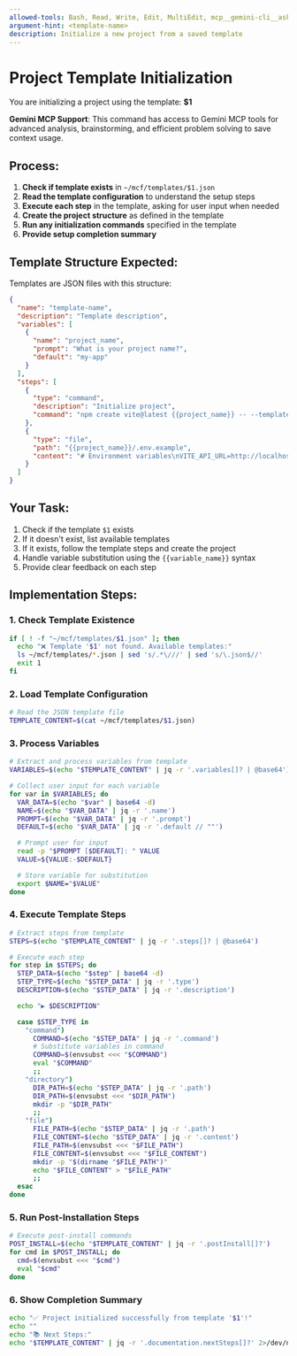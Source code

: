 ```yaml
---
allowed-tools: Bash, Read, Write, Edit, MultiEdit, mcp__gemini-cli__ask-gemini, mcp__gemini-cli__brainstorm
argument-hint: <template-name>
description: Initialize a new project from a saved template
---
```


# Project Template Initialization

You are initializing a project using the template: **$1**

**Gemini MCP Support**: This command has access to Gemini MCP tools for advanced analysis, brainstorming, and efficient problem solving to save context usage.


## Process:

1. **Check if template exists** in `~/mcf/templates/$1.json`
2. **Read the template configuration** to understand the setup steps
3. **Execute each step** in the template, asking for user input when needed
4. **Create the project structure** as defined in the template
5. **Run any initialization commands** specified in the template
6. **Provide setup completion summary**

## Template Structure Expected:

Templates are JSON files with this structure:
```json
{
  "name": "template-name",
  "description": "Template description",
  "variables": [
    {
      "name": "project_name",
      "prompt": "What is your project name?",
      "default": "my-app"
    }
  ],
  "steps": [
    {
      "type": "command",
      "description": "Initialize project",
      "command": "npm create vite@latest {{project_name}} -- --template react"
    },
    {
      "type": "file",
      "path": "{{project_name}}/.env.example",
      "content": "# Environment variables\nVITE_API_URL=http://localhost:3000"
    }
  ]
}
```

## Your Task:

1. Check if the template `$1` exists
2. If it doesn't exist, list available templates
3. If it exists, follow the template steps and create the project
4. Handle variable substitution using the `{{variable_name}}` syntax
5. Provide clear feedback on each step

## Implementation Steps:

### 1. Check Template Existence
```bash
if [ ! -f "~/mcf/templates/$1.json" ]; then
  echo "❌ Template '$1' not found. Available templates:"
  ls ~/mcf/templates/*.json | sed 's/.*\///' | sed 's/\.json$//'
  exit 1
fi
```

### 2. Load Template Configuration
```bash
# Read the JSON template file
TEMPLATE_CONTENT=$(cat ~/mcf/templates/$1.json)
```

### 3. Process Variables
```bash
# Extract and process variables from template
VARIABLES=$(echo "$TEMPLATE_CONTENT" | jq -r '.variables[]? | @base64')

# Collect user input for each variable
for var in $VARIABLES; do
  VAR_DATA=$(echo "$var" | base64 -d)
  NAME=$(echo "$VAR_DATA" | jq -r '.name')
  PROMPT=$(echo "$VAR_DATA" | jq -r '.prompt')
  DEFAULT=$(echo "$VAR_DATA" | jq -r '.default // ""')

  # Prompt user for input
  read -p "$PROMPT [$DEFAULT]: " VALUE
  VALUE=${VALUE:-$DEFAULT}

  # Store variable for substitution
  export $NAME="$VALUE"
done
```

### 4. Execute Template Steps
```bash
# Extract steps from template
STEPS=$(echo "$TEMPLATE_CONTENT" | jq -r '.steps[]? | @base64')

# Execute each step
for step in $STEPS; do
  STEP_DATA=$(echo "$step" | base64 -d)
  STEP_TYPE=$(echo "$STEP_DATA" | jq -r '.type')
  DESCRIPTION=$(echo "$STEP_DATA" | jq -r '.description')

  echo "▶️ $DESCRIPTION"

  case $STEP_TYPE in
    "command")
      COMMAND=$(echo "$STEP_DATA" | jq -r '.command')
      # Substitute variables in command
      COMMAND=$(envsubst <<< "$COMMAND")
      eval "$COMMAND"
      ;;
    "directory")
      DIR_PATH=$(echo "$STEP_DATA" | jq -r '.path')
      DIR_PATH=$(envsubst <<< "$DIR_PATH")
      mkdir -p "$DIR_PATH"
      ;;
    "file")
      FILE_PATH=$(echo "$STEP_DATA" | jq -r '.path')
      FILE_CONTENT=$(echo "$STEP_DATA" | jq -r '.content')
      FILE_PATH=$(envsubst <<< "$FILE_PATH")
      FILE_CONTENT=$(envsubst <<< "$FILE_CONTENT")
      mkdir -p "$(dirname "$FILE_PATH")"
      echo "$FILE_CONTENT" > "$FILE_PATH"
      ;;
  esac
done
```

### 5. Run Post-Installation Steps
```bash
# Execute post-install commands
POST_INSTALL=$(echo "$TEMPLATE_CONTENT" | jq -r '.postInstall[]?')
for cmd in $POST_INSTALL; do
  cmd=$(envsubst <<< "$cmd")
  eval "$cmd"
done
```

### 6. Show Completion Summary
```bash
echo "✅ Project initialized successfully from template '$1'!"
echo ""
echo "📚 Next Steps:"
echo "$TEMPLATE_CONTENT" | jq -r '.documentation.nextSteps[]?' 2>/dev/null || echo "No specific next steps provided."
```
